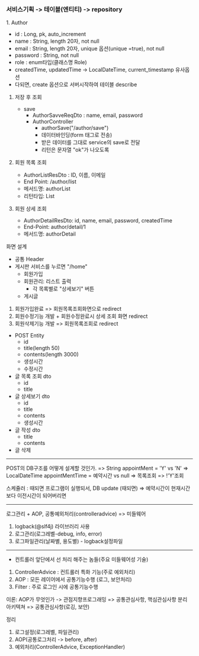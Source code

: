 ### 서비스기획 -> 테이블(엔티티) -> repository
1\. Author 
  - id : Long, pk, auto_increment 
  - name : String, length 20자, not null
  - email : String, length 20자, unique 옵션(unique =true), not null
  - password : String, not null
  - role : enum타입(클래스명 Role)
  - createdTime, updatedTime -> LocalDateTime, current_timestamp 유사옵션
  - 다되면, create 옵션으로 서버시작하여 테이블 describe

  1) 저장 후 조회
     - save
       - AuthorSavveReqDto : name, email, password
       - AuthorController
         - authorSave("/author/save")
         - 데이터바인딩(form 태그로 전송)
         - 받은 데이터를 그대로 service의 save로 전달
         - 리턴은 문자열 "ok"가 나오도록

  2) 회원 목록 조회
     - AuthorListResDto : ID, 이름, 이메일
     - End Point: /author/list
     - 메서드명: authorList
     - 리턴타입: List<AuthorListResDto>

  3) 회원 상세 조회
     - AuthorDetailResDto: id, name, email, password, createdTime
     - End-Point: author/detail/1
     - 메서드명: authorDetail

화면 설계
  - 공통 Header
  - 게시판 서비스를 누르면 "/home"
    - 회원가입
    - 회원관리: 리스트 출력
      - 각 목록별로 "상세보기" 버튼 
    - 게시글

1. 회원가입완료 => 회원목록조회화면으로 redirect
2. 회원수정기능 개발 + 회원수정완료시 상세 조회 화면 redirect
3. 회원삭제기능 개발 => 회원목록조회로 redirect


- POST Entity
  - id
  - title(length 50)
  - contents(length 3000)
  - 생성시간
  - 수정시간
- 글 목록 조회 dto
  - id
  - title
- 글 상세보기 dto
  - id
  - title
  - contents
  - 생성시간
- 글 작성 dto
  - title
  - contents
- 글 삭제

--------------------------------------------------------------
POST의 DB구조를 어떻게 설계할 것인가.
=> String appointMent = 'Y' vs 'N'
=> LocalDateTime appointMentTime = 예약시간 vs null
=> 목록조회 => !'Y'조회

스케쥴러 : 때되면 프로그램이 실행되서, DB update
        (때되면) => 예약시간이 현재시간보다 이전시간이 되어버리면

---------------------------------------------------------------
로그관리 + AOP, 공통예외처리(controlleradvice) => 미들웨어
1. logback(@slf4j) 라이브러리 사용
2. 로그관리(로그레벨-debug, info, error)
3. 로그파일관리(날짜별, 용도별) - logback설정파일

----------------------------------------------------------------
* 컨트롤러 앞단에서 선 처리 해주는 놈들(주요 미들웨어성 기술)
1) ControllerAdvice : 컨트롤러 특화 기능(주로 예외처리)
2) AOP : 모든 레이어에서 공통기능수행 (로그, 보안처리)
3) Filter : 주로 로그인 시에 공통기능수행

이론: AOP가 무엇인가 -> 관점지향프로그래밍
=> 공통관심사항, 핵심관심사항 분리 아키텍쳐
=> 공통관심사항(로깅, 보안)

정리
1) 로그설정(로그레벨, 파일관리)
2) AOP(공통로그처리 -> before, after)
3) 예외처리(ControllerAdvice, ExceptionHandler)